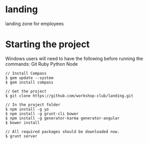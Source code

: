 landing
=======

landing zone for employees

Starting the project
====================

Windows users will need to have the following before running the commands:
Git
Ruby
Python
Node

```
// Install Compass
$ gem update --system
$ gem install compass

// Get the project
$ git clone https://github.com/workshop-club/landing.git

// In the project folder
$ npm install -g yo
$ npm install -g grunt-cli bower
$ npm install -g generator-karma generator-angular
$ bower install

// All required packages should be downloaded now.
$ grunt server
```